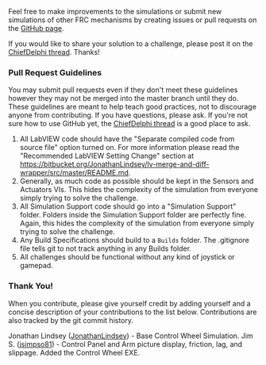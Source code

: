Feel free to make improvements to the simulations or submit new simulations of other FRC mechanisms by creating issues or pull requests on the [GitHub page](https://github.com/superhornets/FRC-Simulations).

If you would like to share your solution to a challenge, please post it on the [ChiefDelphi thread](https://github.com/superhornets/FRC-Simulations). Thanks!

### Pull Request Guidelines

You may submit pull requests even if they don't meet these guidelines however they may not be merged into the master branch until they do.
These guidelines are meant to help teach good practices, not to discourage anyone from contributing. If you have questions, please ask. If you're not sure how to use GitHub yet, the [ChiefDelphi thread](https://www.chiefdelphi.com/t/labview-simulated-control-panel-challenge-more-challenges-welcome/386232) is a good place to ask.

1. All LabVIEW code should have the "Separate compiled code from source file" option turned on. For more information please read the "Recommended LabVIEW Setting Change" section at https://bitbucket.org/JonathanLindsey/lv-merge-and-diff-wrapper/src/master/README.md.
1. Generally, as much code as possible should be kept in the Sensors and Actuators VIs. This hides the complexity of the simulation from everyone simply trying to solve the challenge.
1. All Simulation Support code should go into a "Simulation Support" folder. Folders inside the Simulation Support folder are perfectly fine. Again, this hides the complexity of the simulation from everyone simply trying to solve the challenge.
1. Any Build Specifications should build to a `Builds` folder. The .gitignore file tells git to not track anything in any Builds folder.
1. All challenges should be functional without any kind of joystick or gamepad.


### Thank You!
When you contribute, please give yourself credit by adding yourself and a concise description of your contributions to the list below. Contributions are also tracked by the git commit history.

Jonathan Lindsey ([JonathanLindsey](https://github.com/JonathanLindsey)) - Base Control Wheel Simulation.
Jim S. ([jsimpso81](https://github.com/jsimpso81)) - Control Panel and Arm picture display, friction, lag, and slippage. Added the Control Wheel EXE.
